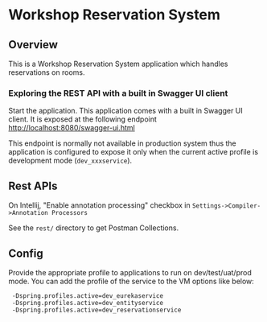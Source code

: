 
# Workshop Reservation System

## Overview

This is a Workshop Reservation System application which handles reservations on rooms.


### Exploring the REST API with a built in Swagger UI client

Start the application. This application comes with a built in Swagger UI client. It is exposed at the following endpoint [http://localhost:8080/swagger-ui.html](http://localhost:8080/swagger-ui.html)

This endpoint is normally not available in production system thus the application is configured to expose it only when the current active profile is development mode (`dev_xxxservice`). 


## Rest APIs

On Intellij, "Enable annotation processing" checkbox in `Settings->Compiler->Annotation Processors`

See the `rest/` directory to get Postman Collections.


## Config

Provide the appropriate profile to applications to run on dev/test/uat/prod mode.
You can add the profile of the service to the VM options like below:
```
 -Dspring.profiles.active=dev_eurekaservice
 -Dspring.profiles.active=dev_entityservice
 -Dspring.profiles.active=dev_reservationservice
```


